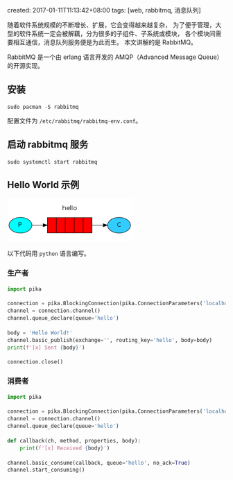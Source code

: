 created: 2017-01-11T11:13:42+08:00
tags: [web, rabbitmq, 消息队列]


随着软件系统规模的不断增长、扩展，它会变得越来越复杂，
为了便于管理，大型的软件系统一定会被解藕，分为很多的子组件、子系统或模块，
各个模块间需要相互通信，消息队列服务便是为此而生。
本文讲解的是 RabbitMQ。

RabbitMQ 是一个由 erlang 语言开发的 AMQP（Advanced Message Queue）的开源实现。


## 安装

```
sudo pacman -S rabbitmq
```

配置文件为 `/etc/rabbitmq/rabbitmq-env.conf`。


## 启动 rabbitmq 服务

```
sudo systemctl start rabbitmq
```

## Hello World 示例

![hello world](/media/rabbitmq/hello_world.png)


以下代码用 `python` 语言编写。


### 生产者

```python
import pika

connection = pika.BlockingConnection(pika.ConnectionParameters('localhost'))
channel = connection.channel()
channel.queue_declare(queue='hello')

body = 'Hello World!'
channel.basic_publish(exchange='', routing_key='hello', body=body)
print(f'[x] Sent {body}')

connection.close()
```


### 消费者

```python
import pika

connection = pika.BlockingConnection(pika.ConnectionParameters('localhost'))
channel = connection.channel()
channel.queue_declare(queue='hello')

def callback(ch, method, properties, body):
    print(f'[x] Received {body}')

channel.basic_consume(callback, queue='hello', no_ack=True)
channel.start_consuming()
```
